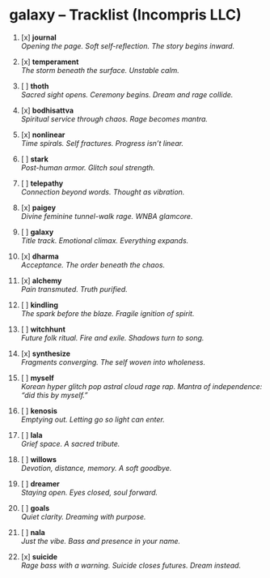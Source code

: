 # galaxy – Tracklist (Incompris LLC)

1. [x] **journal**  
   _Opening the page. Soft self-reflection. The story begins inward._

2. [x] **temperament**  
   _The storm beneath the surface. Unstable calm._

3. [ ] **thoth**  
   _Sacred sight opens. Ceremony begins. Dream and rage collide._

4. [x] **bodhisattva**  
   _Spiritual service through chaos. Rage becomes mantra._

5. [x] **nonlinear**  
   _Time spirals. Self fractures. Progress isn’t linear._

6. [ ] **stark**  
   _Post-human armor. Glitch soul strength._

7. [ ] **telepathy**  
   _Connection beyond words. Thought as vibration._

8. [x] **paigey**  
   _Divine feminine tunnel-walk rage. WNBA glamcore._

9. [ ] **galaxy**  
   _Title track. Emotional climax. Everything expands._

10. [x] **dharma**  
    _Acceptance. The order beneath the chaos._

11. [x] **alchemy**  
    _Pain transmuted. Truth purified._

12. [ ] **kindling**  
    _The spark before the blaze. Fragile ignition of spirit._

13. [ ] **witchhunt**  
    _Future folk ritual. Fire and exile. Shadows turn to song._

14. [x] **synthesize**  
    _Fragments converging. The self woven into wholeness._

15. [ ] **myself**  
    _Korean hyper glitch pop astral cloud rage rap. Mantra of independence: “did this by myself.”_

16. [ ] **kenosis**  
    _Emptying out. Letting go so light can enter._

17. [ ] **lala**  
    _Grief space. A sacred tribute._

18. [ ] **willows**  
    _Devotion, distance, memory. A soft goodbye._

19. [ ] **dreamer**  
    _Staying open. Eyes closed, soul forward._

20. [ ] **goals**  
    _Quiet clarity. Dreaming with purpose._

21. [ ] **nala**  
    _Just the vibe. Bass and presence in your name._

22. [x] **suicide**  
    _Rage bass with a warning. Suicide closes futures. Dream instead._
